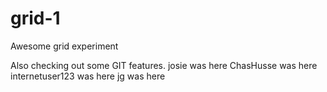 # grid-1

Awesome grid experiment

Also checking out some GIT features.
josie was here
ChasHusse was here
internetuser123 was here
jg was here